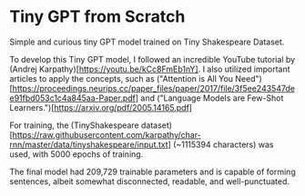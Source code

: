 # Tiny GPT from Scratch
Simple and curious tiny GPT model trained on Tiny Shakespeare Dataset.

To develop this Tiny GPT model, I followed an incredible YouTube tutorial by (Andrej Karpathy)[https://youtu.be/kCc8FmEb1nY]. I also utilized important articles to apply the concepts, such as ("Attention is All You Need")[https://proceedings.neurips.cc/paper_files/paper/2017/file/3f5ee243547dee91fbd053c1c4a845aa-Paper.pdf] and ("Language Models are Few-Shot Learners.")[https://arxiv.org/pdf/2005.14165.pdf]

For training, the (TinyShakespeare dataset)[https://raw.githubusercontent.com/karpathy/char-rnn/master/data/tinyshakespeare/input.txt] (~1115394 characters) was used, with 5000 epochs of training.

The final model had 209,729 trainable parameters and is capable of forming sentences, albeit somewhat disconnected, readable, and well-punctuated.
